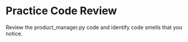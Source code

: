 # Practice Code Review

Review the product_manager.py code and identify code smells that you notice. 
